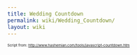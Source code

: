 ```yaml
---
title: Wedding Countdown
permalink: wiki/Wedding_Countdown/
layout: wiki
---
```


<big><big>

<html>
<script language="JavaScript">
TargetDate = “09/28/2013 12:00 PM CST”; BackColor = “white”; ForeColor =
“\#330066”; CountActive = true; CountStepper = -1; LeadingZero = false;
DisplayFormat = “Oh shoot! %%D%% days, %%H%% Hours, %%M%% Minutes until
Patrick and Sarah get married!”; FinishMessage = “We're married!”;

</script>
<script language="JavaScript" src="http://scripts.hashemian.com/js/countdown.js">
</script>
</html>
</big></big>

<small><small><small>Script from:
<http://www.hashemian.com/tools/javascript-countdown.htm></small></small></small>

